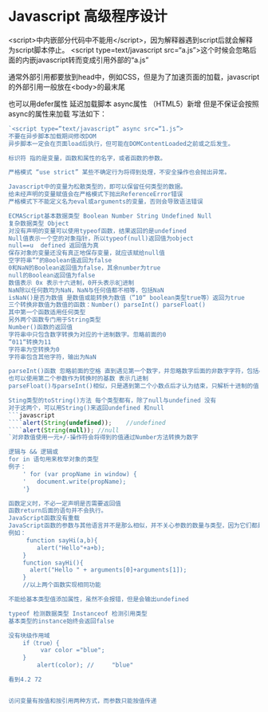 
# Javascript 高级程序设计

\<script\>中内嵌部分代码中不能用\</script\>，因为解释器遇到script后就会解释为script脚本停止。
\<script type=text/javascript src=“a.js”\>这个时候会忽略后面的内嵌javascript转而变成引用外部的“a.js”

通常外部引用都要放到head中，例如CSS，但是为了加速页面的加载，javascript的外部引用一般放在\<body\>的最末尾

也可以用defer属性 延迟加载脚本 
async属性 （HTML5）新增 但是不保证会按照async的属性来加载
写法如下：
```javascript
`<script type=“text/javascript” async src=“1.js”>
不要在异步脚本加载期间修改DOM
异步脚本一定会在页面load后执行，但可能在DOMContentLoaded之前或之后发生。

标识符 指的是变量，函数和属性的名字，或者函数的参数。

严格模式 “use strict” 某些不确定行为将得到处理，不安全操作也会抛出异常。

Javascript中的变量为松散类型的，即可以保留任何类型的数据。
给未经声明的变量赋值会在严格模式下抛出ReferenceError错误
严格模式下不能定义名为eval或arguments的变量，否则会导致语法错误

ECMAScript基本数据类型 Boolean Number String Undefined Null
复杂数据类型 Object
对没有声明的变量可以使用typeof函数，结果返回的是undefined
Null值表示一个空的对象指针，所以typeof(null)返回值为object
null==u  defined 返回值为真
保存对象的变量还没有真正地保存变量，就应该赋给null值
空字符串”“的Boolean值返回为false
0和NaN的Boolean返回值为false，其余number为true
null的Boolean返回值为false
数值表示 0x 表示十六进制，0开头表示8⃣️进制
NaN除以任何数均为NaN，NaN与任何值都不相等，包括NaN
isNaN()是否为数值 是数值或能转换为数值（”10“ boolean类型true等）返回为true 
三个转换非数值为数值的函数：Number() parseInt() parseFloat()
其中第一个函数适用任何类型
另外两个函数专门用于String类型
Number()函数的返回值 
字符串中只包含数字转换为对应的十进制数字。忽略前面的0
”011“转换为11
字符串为空转换为0
字符串包含其他字符，输出为NaN

parseInt()函数 忽略前面的空格 直到遇见第一个数字，并忽略数字后面的非数字字符，包括小数点，空字符返回NaN
也可以使用第二个参数作为转换时的基数 表示几进制
parseFloat()与parseInt()相似，只是遇到第二个小数点后才认为结束，只解析十进制的值

Sting类型的toString()方法 每个类型都有，除了null与undefined 没有
对于这两个，可以用String()来返回undefined 和null
```javascript
````alert(String(undefined));    //undefined
````alert(String(null)); //null
`对非数值使用一元+/-操作符会将得到的值通过Number方法转换为数字

逻辑与 && 逻辑或 
for in 语句用来枚举对象的类型
例子：
	' for (var propName in window) {
	'	document.write(propName);
	'}

函数定义时，不必一定声明是否需要返回值
函数return后面的语句并不会执行。
JavaScript函数没有重载
JavaScript函数的参数与其他语言并不是那么相似，并不关心参数的数量与类型，因为它们都是被传递到一个数组中，在函数体中可以通过arguments数组来访问这些参数。
例如：
	 function sayHi(a,b){
		alert("Hello"+a+b);
	}
	function sayHi(){
	  alert("Hello " + arguments[0]+arguments[1]);
	}
	//以上两个函数实现相同功能 

不能给基本类型值添加属性，虽然不会报错，但是会输出undefined

typeof 检测数据类型 Instanceof 检测引用类型
基本类型的instance始终会返回false

没有块级作用域
	if（true）{
		 var color ="blue";
	}
		alert(color); //     "blue"

看到4.2 72


访问变量有按值和按引用两种方式，而参数只能按值传递


